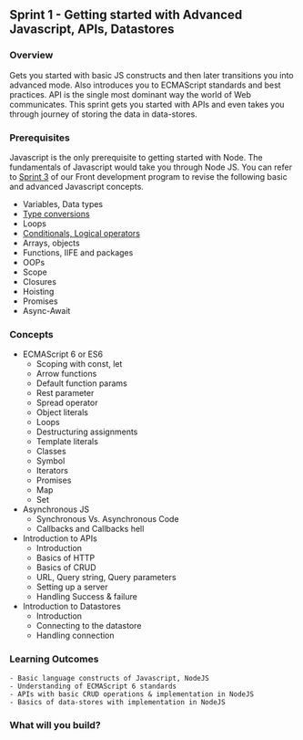 ## Sprint 1 - Getting started with Advanced Javascript, APIs, Datastores

### Overview

Gets you started with basic JS constructs and then later transitions you into advanced mode. Also introduces you to ECMAScript standards and best practices.
API is the single most dominant way the world of Web communicates. This sprint gets you started with APIs and even takes you through journey of storing the data in data-stores.

### Prerequisites
Javascript is the only prerequisite to getting started with Node. The fundamentals of Javascript would take you through Node JS.
You can refer to [Sprint 3](https://github.com/greyatom-school/the-minerva-project/tree/master/FEWD/sprint_3) of our Front development program to revise the following basic and advanced Javascript concepts.

- Variables, Data types
- [Type conversions](https://github.com/nehalgala7/Nodejs-concepts/blob/master/Variables_Datatypes_Typeconversions.md)
- Loops
- [Conditionals, Logical operators](https://github.com/nehalgala7/Nodejs-concepts/blob/master/conditional_logical_operator.md)
- Arrays, objects
- Functions, IIFE and  packages
- OOPs
- Scope
- Closures
- Hoisting
- Promises
- Async-Await

### Concepts
- ECMAScript 6 or ES6 
    - Scoping with const, let
    - Arrow functions
    - Default function params
    - Rest parameter
    - Spread operator
    - Object literals
    - Loops
    - Destructuring assignments
    - Template literals
    - Classes
    - Symbol
    - Iterators
    - Promises
    - Map
    - Set
- Asynchronous JS
	- Synchronous Vs. Asynchronous Code
	- Callbacks and Callbacks hell
- Introduction to APIs
    - Introduction
    - Basics of HTTP
    - Basics of CRUD
    - URL, Query string, Query parameters
    - Setting up a server
    - Handling Success & failure
- Introduction to Datastores
	- Introduction
    - Connecting to the datastore
    - Handling connection

### Learning Outcomes
    - Basic language constructs of Javascript, NodeJS
    - Understanding of ECMAScript 6 standards
    - APIs with basic CRUD operations & implementation in NodeJS
    - Basics of data-stores with implementation in NodeJS

### What will you build?




